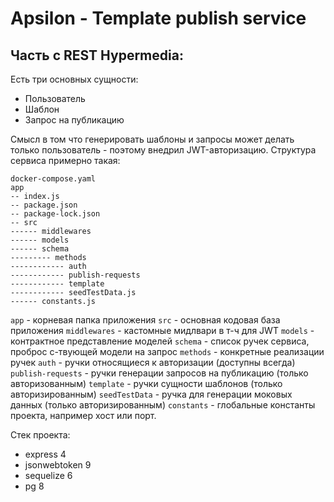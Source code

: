 ﻿# Apsilon - Template publish service

## Часть с REST Hypermedia:
Eсть три основных сущности:
- Пользователь
- Шаблон
- Запрос на публикацию

Смысл в том что генерировать шаблоны и запросы может делать только пользователь - поэтому внедрил JWT-авторизацию.
Структура сервиса примерно такая:

```
docker-compose.yaml
app
-- index.js
-- package.json
-- package-lock.json
-- src
------ middlewares
------ models
------ schema
--------- methods
------------ auth
------------ publish-requests
------------ template
------------ seedTestData.js
------ constants.js
```
`app` - корневая папка приложения
`src` - основная кодовая база приложения
`middlewares` - кастомные мидлвари в т-ч для JWT
`models` - контрактное представление моделей
`schema` - список ручек сервиса, проброс с-твующей модели на запрос
`methods` - конкретные реализации ручек
`auth` - ручки относящиеся к авторизации (доступны всегда)
`publish-requests` - ручки генерации запросов на публикацию (только авторизованным)
`template` - ручки сущности шаблонов (только авторизированным)
`seedTestData` - ручка для генерации моковых данных (только авторизированным)
`constants` - глобальные константы проекта, например хост или порт.

Стек проекта:
- express 4
- jsonwebtoken 9
- sequelize 6
- pg 8
